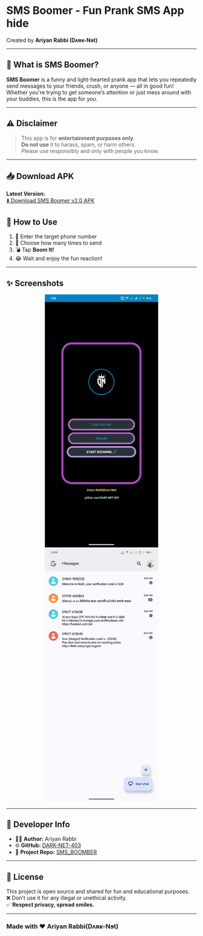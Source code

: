 # SMS Boomer - Fun Prank SMS App  hide 
Created by **Ariyan Rabbi (Dʌʀĸ-Nɘt)**

---

## 🚀 What is SMS Boomer?

**SMS Boomer** is a funny and light-hearted prank app that lets you repeatedly send messages to your friends, crush, or anyone — all in good fun!  
Whether you're trying to get someone’s attention or just mess around with your buddies, this is the app for you.  

---

## ⚠️ Disclaimer

> This app is for **entertainment purposes only**.  
> **Do not use** it to harass, spam, or harm others.  
> Please use responsibly and only with people you know.

---

## 📥 Download APK

**Latest Version:**  
[⬇️ Download SMS Boomer v2.0 APK](https://github.com/DARK-NET-403/SMS_BOOMBER/releases/download/SMS_BOOMBER/SMS.BOMBER_2.0.apk)

## 🧠 How to Use

1. 📱 Enter the target phone number  
2. 🔢 Choose how many times to send  
3. 💣 Tap **Boom It!**  
4. 😂 Wait and enjoy the fun reaction!

---

## ✨ Screenshots

<p align="center">
  <img src="https://github.com/DARK-NET-403/SMS_BOOMBER/blob/main/Screenshot_20250511_095657.jpg?raw=true" width="300"/>
  <img src="https://github.com/DARK-NET-403/SMS_BOOMBER/blob/main/Screenshot_20250511_100655.jpg?raw=true" width="300"/>
</p>

---

## 👤 Developer Info

- 🧑‍💻 **Author:** Ariyan Rabbi  
- 🌐 **GitHub:** [DARK-NET-403](https://github.com/DARK-NET-403)  
- 📁 **Project Repo:** [SMS_BOOMBER](https://github.com/DARK-NET-403/SMS_BOOMBER)

---

## 📄 License

This project is open source and shared for fun and educational purposes.  
❌ Don't use it for any illegal or unethical activity.  
✅ **Respect privacy, spread smiles.**

---

### Made with ❤️ Ariyan Rabbi(Dʌʀĸ-Nɘt)
